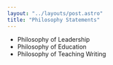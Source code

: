 ```yaml
---
layout: "../layouts/post.astro"
title: "Philosophy Statements"
---
```


- Philosophy of Leadership
- Philosophy of Education
- Philosophy of Teaching Writing